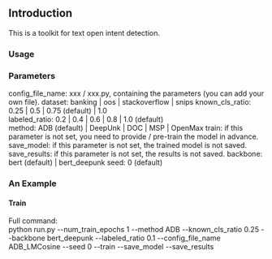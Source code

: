 ## Introduction
This is a toolkit for text open intent detection.

### Usage
### Parameters
config_file_name: xxx / xxx.py, containing the parameters (you can add your own file).
dataset: banking | oos | stackoverflow | snips
known_cls_ratio: 0.25 | 0.5 | 0.75 (default) | 1.0  
labeled_ratio: 0.2 | 0.4 | 0.6 | 0.8 | 1.0 (default)  
method: ADB (default) | DeepUnk | DOC | MSP | OpenMax
train: if this parameter is not set, you need to provide / pre-train the model in advance.
save_model: if this parameter is not set, the trained model is not saved. 
save_results: if this parameter is not set, the results is not saved. 
backbone: bert (default) | bert_deepunk
seed: 0 (default) 

### An Example

#### Train 
Full command:  
python run.py --num_train_epochs 1 --method ADB --known_cls_ratio 0.25 --backbone bert_deepunk --labeled_ratio 0.1 --config_file_name ADB_LMCosine --seed 0 --train  --save_model --save_results